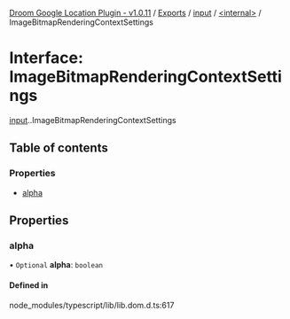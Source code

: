[Droom Google Location Plugin - v1.0.11](../README.md) / [Exports](../modules.md) / [input](../modules/input.md) / [<internal\>](../modules/input._internal_.md) / ImageBitmapRenderingContextSettings

# Interface: ImageBitmapRenderingContextSettings

[input](../modules/input.md).[<internal>](../modules/input._internal_.md).ImageBitmapRenderingContextSettings

## Table of contents

### Properties

- [alpha](input._internal_.ImageBitmapRenderingContextSettings.md#alpha)

## Properties

### alpha

• `Optional` **alpha**: `boolean`

#### Defined in

node_modules/typescript/lib/lib.dom.d.ts:617
